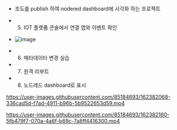 + 조도를 publish 하여 nodered dashboard에 시각화 하는 프로젝트

- 5. IOT 플랫폼 콘솔에서 연결 엽와 이벤트 확인
- ![image](https://user-images.githubusercontent.com/85184693/162380011-406f15ff-b4c4-47bf-969e-0c743cca8288.png)

- 6. 메타데이타 변경 실습
- 7. 원격 리부트
- 8. 노드레드 dashboard로 표시

https://user-images.githubusercontent.com/85184693/162382068-336cad5d-f7ad-4911-b96b-5b9522653d59.mp4

https://user-images.githubusercontent.com/85184693/162382160-5fb479f7-070a-4a6f-b69c-7a8ff4416300.mp4

